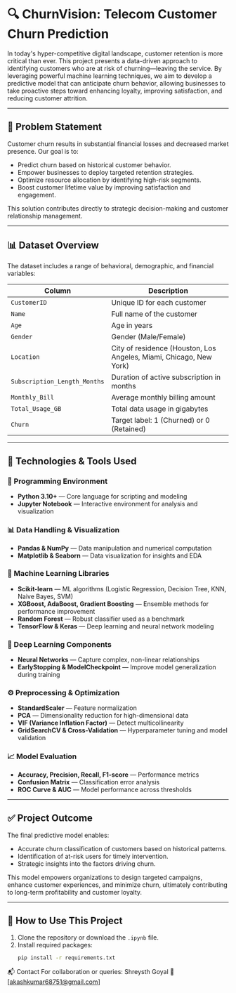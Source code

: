 # 🔍 ChurnVision: Telecom Customer Churn Prediction

In today's hyper-competitive digital landscape, customer retention is more critical than ever. This project presents a data-driven approach to identifying customers who are at risk of churning—leaving the service. By leveraging powerful machine learning techniques, we aim to develop a predictive model that can anticipate churn behavior, allowing businesses to take proactive steps toward enhancing loyalty, improving satisfaction, and reducing customer attrition.

---

## 📌 Problem Statement

Customer churn results in substantial financial losses and decreased market presence. Our goal is to:
- Predict churn based on historical customer behavior.
- Empower businesses to deploy targeted retention strategies.
- Optimize resource allocation by identifying high-risk segments.
- Boost customer lifetime value by improving satisfaction and engagement.

This solution contributes directly to strategic decision-making and customer relationship management.

---

## 📊 Dataset Overview

The dataset includes a range of behavioral, demographic, and financial variables:

| Column                      | Description                                                                 |
|----------------------------|-----------------------------------------------------------------------------|
| `CustomerID`               | Unique ID for each customer                                                 |
| `Name`                     | Full name of the customer                                                   |
| `Age`                      | Age in years                                                                |
| `Gender`                   | Gender (Male/Female)                                                        |
| `Location`                 | City of residence (Houston, Los Angeles, Miami, Chicago, New York)         |
| `Subscription_Length_Months` | Duration of active subscription in months                             |
| `Monthly_Bill`             | Average monthly billing amount                                              |
| `Total_Usage_GB`           | Total data usage in gigabytes                                               |
| `Churn`                    | Target label: 1 (Churned) or 0 (Retained)                                  |

---

## 🧰 Technologies & Tools Used

### 📌 Programming Environment
- **Python 3.10+** — Core language for scripting and modeling
- **Jupyter Notebook** — Interactive environment for analysis and visualization

### 📊 Data Handling & Visualization
- **Pandas & NumPy** — Data manipulation and numerical computation
- **Matplotlib & Seaborn** — Data visualization for insights and EDA

### 🤖 Machine Learning Libraries
- **Scikit-learn** — ML algorithms (Logistic Regression, Decision Tree, KNN, Naive Bayes, SVM)
- **XGBoost, AdaBoost, Gradient Boosting** — Ensemble methods for performance improvement
- **Random Forest** — Robust classifier used as a benchmark
- **TensorFlow & Keras** — Deep learning and neural network modeling

### 🧠 Deep Learning Components
- **Neural Networks** — Capture complex, non-linear relationships
- **EarlyStopping & ModelCheckpoint** — Improve model generalization during training

### ⚙️ Preprocessing & Optimization
- **StandardScaler** — Feature normalization
- **PCA** — Dimensionality reduction for high-dimensional data
- **VIF (Variance Inflation Factor)** — Detect multicollinearity
- **GridSearchCV & Cross-Validation** — Hyperparameter tuning and model validation

### 📈 Model Evaluation
- **Accuracy, Precision, Recall, F1-score** — Performance metrics
- **Confusion Matrix** — Classification error analysis
- **ROC Curve & AUC** — Model performance across thresholds

---

## ✅ Project Outcome

The final predictive model enables:
- Accurate churn classification of customers based on historical patterns.
- Identification of at-risk users for timely intervention.
- Strategic insights into the factors driving churn.

This model empowers organizations to design targeted campaigns, enhance customer experiences, and minimize churn, ultimately contributing to long-term profitability and customer loyalty.

---

## 🚀 How to Use This Project

1. Clone the repository or download the `.ipynb` file.
2. Install required packages:
   ```bash
   pip install -r requirements.txt


📬 Contact
For collaboration or queries: Shreysth Goyal 📧 [akashkumar68751@gmail.com]

